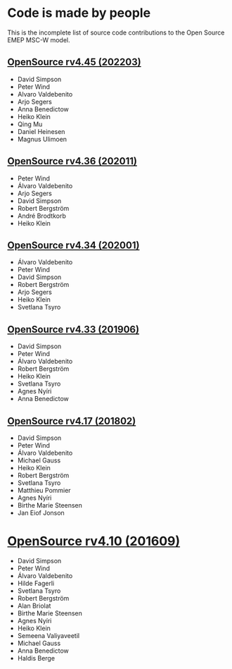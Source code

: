 # Code is made by people

This is the incomplete list of source code contributions to the Open Source EMEP MSC-W model.

## [OpenSource rv4.45 (202203)](https://github.com/metno/emep-ctm/releases/tag/rv4_45)

- David Simpson
- Peter Wind
- Alvaro Valdebenito
- Arjo Segers
- Anna Benedictow
- Heiko Klein
- Qing Mu
- Daniel Heinesen
- Magnus Ulimoen

## [OpenSource rv4.36 (202011)](https://github.com/metno/emep-ctm/releases/tag/rv4_36)

-  Peter Wind
-  Álvaro Valdebenito
-  Arjo Segers
-  David Simpson
-  Robert Bergström
-  André Brodtkorb
-  Heiko Klein

## [OpenSource rv4.34 (202001)](https://github.com/metno/emep-ctm/releases/tag/rv4_34)

- Álvaro Valdebenito
- Peter Wind
- David Simpson
- Robert Bergström
- Arjo Segers
- Heiko Klein
- Svetlana Tsyro

## [OpenSource rv4.33 (201906)](https://github.com/metno/emep-ctm/releases/tag/rv4_33)

- David Simpson
- Peter Wind
- Álvaro Valdebenito
- Robert Bergström
- Heiko Klein
- Svetlana Tsyro
- Agnes Nyíri
- Anna Benedictow

## [OpenSource rv4.17 (201802)](https://github.com/metno/emep-ctm/releases/tag/rv4_17)

-  David Simpson
-  Peter Wind
-  Álvaro Valdebenito
-  Michael Gauss
-  Heiko Klein
-  Robert Bergström
-  Svetlana Tsyro
-  Matthieu Pommier
-  Agnes Nyíri
-  Birthe Marie Steensen
-  Jan Eiof Jonson

# [OpenSource rv4.10 (201609)](https://github.com/metno/emep-ctm/releases/tag/rv4_33)

-  David Simpson
-  Peter Wind
-  Álvaro Valdebenito
-  Hilde Fagerli
-  Svetlana Tsyro
-  Robert Bergström
-  Alan Briolat
-  Birthe Marie Steensen
-  Agnes Nyíri
-  Heiko Klein
-  Semeena Valiyaveetil
-  Michael Gauss
-  Anna Benedictow
-  Haldis Berge